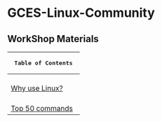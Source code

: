 # GCES-Linux-Community
## WorkShop Materials
|  <pre>                 Table of Contents                      </pre>| 
| :---                                                                |
|<br>[Why use Linux?](https://htmlpreview.github.io/?https://github.com/SATYADAHAL/GCES-Linux-Community/blob/main/contents/workshop_contents/history/index.html)|
|<br>[Top 50 commands](https://htmlpreview.github.io/?https://github.com/SATYADAHAL/GCES-Linux-Community/blob/main/contents/workshop_contents/commands/index.html)|

